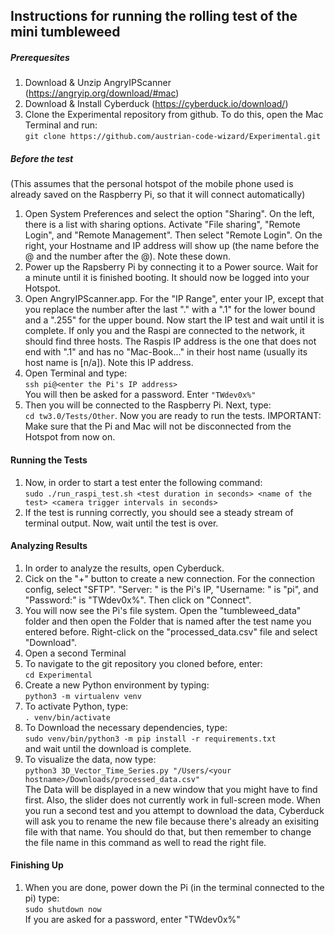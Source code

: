## **Instructions for running the rolling test of the mini tumbleweed**

##### **Prerequesites** ####
1. Download & Unzip AngryIPScanner (https://angryip.org/download/#mac)
2. Download & Install Cyberduck (https://cyberduck.io/download/)
3. Clone the Experimental repository from github. To do this, open the Mac Terminal and run:<br/>
`git clone https://github.com/austrian-code-wizard/Experimental.git`

##### **Before the test** ####
(This assumes that the personal hotspot of the mobile phone used is already saved on the Raspberry Pi, so that it will connect automatically)
<br/>
1. Open System Preferences and select the option "Sharing". On the left, there is a list with sharing options. Activate "File sharing", "Remote Login", and "Remote Management".
Then select "Remote Login". On the right, your Hostname and IP address will show up (the name before the @ and the
number after the @). Note these down.
2. Power up the Rapsberry Pi by connecting it to a Power source. Wait for a minute until
it is finished booting. It should now be logged into your Hotspot.
2. Open AngryIPScanner.app. For the "IP Range", enter your IP, except that you replace the number after the last "." with a ".1" for the lower bound and a ".255" for the upper bound.
Now start the IP test and wait until it is complete. If only you and the Raspi are connected
to the network, it should find three hosts. The Raspis IP address is the one that does not 
end with ".1" and has no "Mac-Book..." in their host name (usually its host
name is [n/a]). Note this IP address.
3. Open Terminal and type: <br/>
`ssh pi@<enter the Pi's IP address> ` <br/>
You will then be asked for a password. Enter `"TWdev0x%"`
4. Then you will be connected to the Raspberry Pi. Next, type:<br/>
`cd tw3.0/Tests/Other`. Now you are ready to run the tests. IMPORTANT:
Make sure that the Pi and Mac will not be disconnected from the Hotspot from now on.

#### **Running the Tests** ####
1. Now, in order to start a test enter the following command:<br/>
`sudo ./run_raspi_test.sh <test duration in seconds> <name of the test> <camera trigger intervals in seconds>`
2. If the test is running correctly, you should see a steady stream of terminal output. Now, wait until the test is over.

#### **Analyzing Results** ####
1. In order to analyze the results, open Cyberduck.
2. Cick on the "+" button to create a new connection. For the connection config,
select "SFTP". "Server: " is the Pi's IP, "Username: " is "pi", and "Password:" is 
"TWdev0x%". Then click on "Connect".
3. You will now see the Pi's file system. Open the "tumbleweed_data" folder and then
open the Folder that is named after the test name you entered before. Right-click on the "processed_data.csv" file and select "Download".
4. Open a second Terminal
5. To navigate to the git repository you cloned before, enter:<br/>
`cd Experimental`
6. Create a new Python environment by typing: <br/>
`python3 -m virtualenv venv`
6. To activate Python, type:<br/>
`. venv/bin/activate`
7. To Download the necessary dependencies, type:<br/>
`sudo venv/bin/python3 -m pip install -r requirements.txt` <br/>
and wait until the download is complete.
8. To visualize the data, now type: <br/>
`python3 3D_Vector_Time_Series.py "/Users/<your hostname>/Downloads/processed_data.csv"`<br/>
The Data will be displayed in a new window that you might have to find first. Also, the slider does not 
currently work in full-screen mode.
When you run a second test and you attempt to download the data, Cyberduck will ask you to 
rename the new file because there's already an exisiting file with that name. You should do that,
but then remember to change the file name in this command as well to read
the right file.

#### **Finishing Up** ####
1. When you are done, power down the Pi (in the terminal connected to the pi)
type: <br/>
`sudo shutdown now` <br/>
If you are asked for a password, enter "TWdev0x%"
